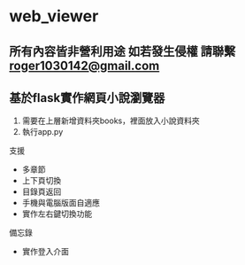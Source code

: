 # web_viewer
## 所有內容皆非營利用途 如若發生侵權 請聯繫 roger1030142@gmail.com
## 基於flask實作網頁小說瀏覽器

1. 需要在上層新增資料夾books，裡面放入小說資料夾
2. 執行app.py

支援
- 多章節
- 上下頁切換
- 目錄頁返回
- 手機與電腦版面自適應
- 實作左右鍵切換功能

備忘錄
- 實作登入介面
